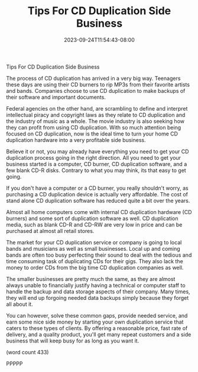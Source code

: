 ﻿---
title: "Tips For CD Duplication Side Business"
date: 2023-09-24T11:54:43-08:00
description: "CD duplication Tips for Web Success"
featured_image: "/images/CD duplication.jpg"
tags: ["CD duplication"]
---

Tips For CD Duplication Side Business

The process of CD duplication has arrived in a very
big way.  Teenagers these days are using their CD
burners to rip MP3s from their favorite artists and
bands.  Companies choose to use CD duplication to
make backups of their software and important 
documents.

Federal agencies on the other hand, are scrambling
to define and interpret intellectual piracy and
copyright laws as they relate to CD duplication and
the industry of music as a whole.  The movie industry
is also seeking how they can profit from using CD
duplication.  With so much attention being focused
on CD duplication, now is the ideal time to turn 
your home CD duplication hardware into a very
profitable side business.

Believe it or not, you may already have everything
you need to get your CD duplication process going
in the right direction.  All you need to get your
business started is a computer, CD burner, CD
duplication software, and a few blank CD-R disks. 
Contrary to what you may think, its that easy to
get going.

If you don't have a computer or a CD burner, you
really shouldn't worry, as purchasing a CD duplication
device is actually very affordable.  The cost of
stand alone CD duplication software has reduced
quite a bit over the years.  

Almost all home computers come with internal CD
duplication hardware (CD burners) and some sort
of duplication software as well.  CD duplication
media, such as blank CD-R and CD-RW are very
low in price and can be purchased at almost all
retail stores.

The market for your CD duplication service or 
company is going to local bands and musicians as
well as small businesses.  Local up and coming
bands are often too busy perfecting their sound
to deal with the tedious and time consuming task
of duplicating CDs for their gigs.  They also lack
the money to order CDs from the big time CD
duplication companies as well.

The smaller businesses are pretty much the same, as
they are almost always unable to financially 
justify having a technical or computer staff to
handle the backup and data storage aspects of their
company.  Many times, they will end up forgoing
needed data backups simply because they forget all
about it.

You can however, solve these common gaps, provide
needed service, and earn some nice side money by
starting your own duplication service that caters
to these types of clients.  By offering a reasonable
price, fast rate of delivery, and a quality product,
you'll get many repeat customers and a side 
business that will keep busy for as long as you
want it.

(word count 433)

PPPPP
